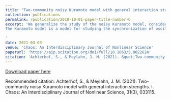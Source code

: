 ```yaml
---
title: "Two-community noisy Kuramoto model with general interaction strengths. I"
collection: publications
permalink: /publication/2010-10-01-paper-title-number-6
excerpt: 'We generalize the study of the noisy Kuramoto model, considered on a network of two interacting communities, to the case where the interaction strengths within and across communities are taken to be different in general. By developing a geometric interpretation of the self-consistency equations, we are able to separate the parameter space into ten regions in which we identify the maximum number of solutions in the steady state. Furthermore, we prove that in the steady state, only the angles 0 and π are possible between the average phases of the two communities and derive the solution boundary for the unsynchronized solution. Last, we identify the equivalence class relation in the parameter space corresponding to the symmetrically synchronized solution.
The Kuramoto model is a model for studying the synchronization of oscillators (e.g., fireflies flashing). We consider two groups of oscillators, synchronizing within and across groups. Studying the stationary-states (or critical points) of the system leads to a system of equations that cannot be solved analytically. We introduce a geometric interpretation of these equations that allows us to analyze when and how many solutions are possible given a vector of model parameters. It also allows us to identify when symmetric solutions (solutions where the two groups are equally synchronized) and unsynchronized solutions occur.

'
date: 2021-03-03
venue: 'Chaos: An Interdisciplinary Journal of Nonlinear Science'
paperurl: 'https://aip.scitation.org/doi/full/10.1063/5.0022624'
citation: 'Achterhof, S., & Meylahn, J. M. (2021). &quot;Two-community noisy Kuramoto model with general interaction strengths. I&quot; <i>Chaos: An Interdisciplinary Journal of Nonlinear Science </i>. 31(3), 033115.'
---
```


[Download paper here](https://aip.scitation.org/doi/full/10.1063/5.0022624)

Recommended citation: Achterhof, S., & Meylahn, J. M. (2021). Two-community noisy Kuramoto model with general interaction strengths. I. Chaos: An Interdisciplinary Journal of Nonlinear Science, 31(3), 033115.


